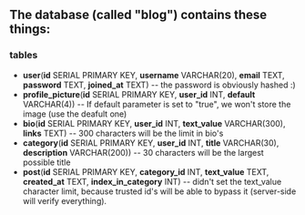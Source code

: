 ## The database (called "blog") contains these things:
### tables
- **user**(**id** SERIAL PRIMARY KEY, **username** VARCHAR(20), **email** TEXT, **password** TEXT, **joined_at** TEXT) -- the password is obviously hashed :)
- **profile_picture**(**id** SERIAL PRIMARY KEY, **user_id** INT, **default** VARCHAR(4)) -- If default parameter is set to "true", we won't store the image (use the deafult one)
- **bio**(**id** SERIAL PRIMARY KEY, **user_id** INT, **text_value** VARCHAR(300), **links** TEXT) -- 300 characters will be the limit in bio's
- **category**(**id** SERIAL PRIMARY KEY, **user_id** INT, **title** VARCHAR(30), **description** VARCHAR(200)) -- 30 characters will be the largest possible title
- **post**(**id** SERIAL PRIMARY KEY, **category_id** INT, **text_value** TEXT, **created_at** TEXT, **index_in_category** INT) -- didn't set the text_value character limit, because trusted id's will be able to bypass it (server-side will verify everything).